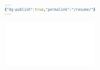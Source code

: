 ```yaml
---
{"dg-publish":true,"permalink":"/resume/"}
---
```


![Home](MIC/WhiteHat%20ICT/WhiteHat%20Website/Home.md)